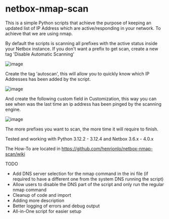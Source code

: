 # netbox-nmap-scan

This is a simple Python scripts that achieve the purpose of keeping an updated list of IP Address which are active/responding in your network.
To achieve that we are using nmap.

By default the scripts is scanning all prefixes with the active status inside your Netbox instance.
If you don't want a prefix to get scan, create a new tag 'Disable Automatic Scanning'

![image](https://github.com/henrionlo/netbox-nmap-scan/assets/139378145/b7a223ae-3a55-42cb-8f28-87d282e103c8)

Create the tag 'autoscan', this will allow you to quickly know which IP Addresses has been added by the script.

![image](https://github.com/henrionlo/netbox-nmap-scan/assets/139378145/435cec58-1f92-42f2-b4eb-1448a4d22161)

And create the following custom field in Customization, this way you can see when was the last time an ip address has been pinged by the scanning engine.

![image](https://github.com/LoH-lu/netbox-nmap-scan/assets/139378145/c812ee55-71d0-4d8e-9b14-f337a5d867a5)

The more prefixes you want to scan, the more time it will require to finish.

Tested and working with Python 3.12.2 - 3.12.4 and Netbox 3.6.x - 4.0.x

The How-To are located in https://github.com/henrionlo/netbox-nmap-scan/wiki

TODO
- Add DNS server selection for the nmap command in the ini file (if required to have a different one from the system DNS running the script)
- Allow users to disable the DNS part of the script and only run the regular nmap command
- Cleanup of code and import
- Adding more description
- Better logging of errors and debug output
- All-in-One script for easier setup
